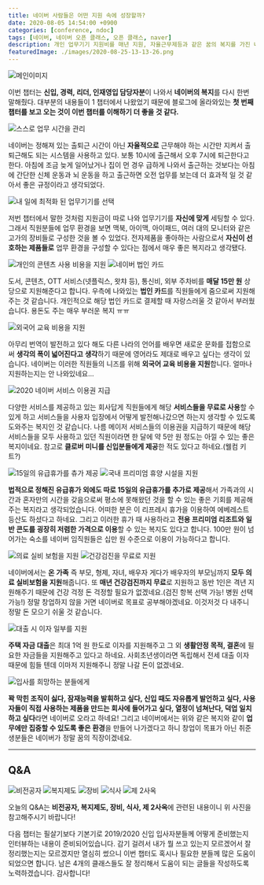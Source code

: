 ```yaml
---
title: 네이버 사람들은 어떤 지원 속에 성장할까?
date: 2020-08-05 14:54:00 +0900
categories: [conference, ndoc]
tags: [네이버, 네이버 오픈 클래스, 오픈 클래스, naver]
description: 개인 업무기기 지원비를 매년 지원, 자율근무제등과 같은 꿈의 복지를 가진 네이버... 멋있다!
featuredImage: ./images/2020-08-25-13-13-26.png
---
```


![메인이미지](./images/2020-08-25-13-13-26.png)

이번 챕터는 **신입, 경력, 리더, 인재영입 담당자분**이 나와서 **네이버의 복지**를 다시 한번 말해줬다. 대부분의 내용들이 1 챕터에서 나왔었기 때문에 블로그에 올라와있는 **첫 번째 챕터를 보고 오는 것이 이번 챕터를 이해하기 더 좋을 것 같다.**

![스스로 업무 시간을 관리](./images/2020-08-25-13-13-43.png)

네이버는 정해져 있는 출퇴근 시간이 아닌 **자율적으로** 근무해야 하는 시간만 지켜서 출퇴근해도 되는 시스템을 사용하고 있다. 보통 10시에 출근해서 오후 7시에 퇴근한다고 한다. 아침에 조금 늦게 일어났거나 집이 먼 경우 급하게 나와서 출근하는 것보다는 아침에 간단한 신체 운동과 뇌 운동을 하고 출근하면 오전 업무를 보는데 더 효과적 일 것 같아서 좋은 규정이라고 생각되었다.

![내 일에 최적화 된 업무기기를 선택](./images/2020-08-25-13-13-56.png)

저번 챕터에서 말한 것처럼 지원금이 따로 나와 업무기기를 **자신에 맞게** 세팅할 수 있다. 그래서 직원분들에 업무 환경을 보면 맥북, 아이맥, 아이패드, 여러 대의 모니터와 같은 고가의 장비들로 구성한 것을 볼 수 있었다. 전자제품을 좋아하는 사람으로서 **자신이 선호하는 제품들로** 업무 환경을 구성할 수 있다는 점에서 매우 좋은 복지라고 생각됐다.

![개인의 콘텐츠 사용 비용을 지원](./images/2020-08-25-13-14-12.png) ![네이버 법인 카드](./images/2020-08-25-13-14-27.png)

도서, 콘텐츠, OTT 서비스(넷플릭스, 왓챠 등), 통신비, 외부 주차비를 **매달 15만 원** 상당으로 지원해준다고 합니다. 우측에 나와있는 **법인 카드**를 직원들에게 줌으로써 지원해주는 것 같습니다. 개인적으로 해당 법인 카드로 결제할 때 자랑스러울 것 같아서 부러웠습니다. 용돈도 주는 매우 부러운 복지 ㅠㅠ

![외국어 교육 비용을 지원](./images/2020-08-25-13-14-38.png)

아무리 번역이 발전하고 있다 해도 다른 나라의 언어를 배우면 새로운 문화를 접함으로써 **생각의 폭이 넓어진다고** **생각**하기 때문에 영어라도 제대로 배우고 싶다는 생각이 있습니다. 네이버는 이러한 직원들의 니즈를 위해 **외국어 교육 비용을 지원**합니다. 얼마나 지원하는지는 안 나와있네요...

![2020 네이버 서비스 이용권 지급](./images/2020-08-25-13-14-53.png)

다양한 서비스를 제공하고 있는 회사답게 직원들에게 해당 **서비스들을 무료로 사용**할 수 있게 하고 서비스들을 사용자 입장에서 어떻게 발전해나갔으면 하는지 생각할 수 있도록 도와주는 복지인 것 같습니다. 나름 메이저 서비스들의 이용권을 지급하기 때문에 해당 서비스들을 모두 사용하고 있던 직원이라면 한 달에 약 5만 원 정도는 아낄 수 있는 좋은 복지이네요. 참고로 **클로버 미니를 신입분들에게 제공**한 적도 있다고 하네요.(웰컴 키트?)

![15일의 유급휴가를 츄가 제공](./images/2020-08-25-13-15-13.png) ![국내 프리미엄 휴양 시설을 지원](./images/2020-08-25-13-15-25.png)

**법적으로 정해진 유급휴가 외에도 따로 15일의 유급휴가를 추가로 제공**해서 가족과의 시간과 혼자만의 시간을 갖음으로써 평소에 못해왔던 것을 할 수 있는 좋은 기회를 제공해주는 복지라고 생각되었습니다. 어떠한 분은 이 리프레시 휴가을 이용하여 에베레스트 등산도 하셨다고 하네요. 그리고 이러한 휴가 때 사용하라고 **전용 프리미엄 리조트와 일반 콘도를 굉장히 저렴한 가격으로 이용**할 수 있는 복지도 있다고 합니다. 100만 원이 넘어가는 숙소를 네이버 임직원들은 십만 원 수준으로 이용이 가능하다고 합니다.

![의료 실비 보험을 지원](./images/2020-08-25-13-15-38.png) ![건강검진을 무료로 지원](./images/2020-08-25-13-15-47.png)

네이버에서는 **온 가족** 즉 부모, 형제, 자녀, 배우자 게다가 배우자의 부모님까지 **모두 의료 실비보험을 지원**해줍니다. 또 **매년 건강검진까지 무료**로 지원하고 동반 1인은 격년 지원해주기 때문에 건강 걱정 돈 걱정할 필요가 없겠네요.(검진 항복 선택 가능! 병원 선택 가능!) 정말 창업하지 않을 거면 네이버로 목표로 공부해야겠네요. 이것저것 다 내주니 정말 돈 모으기 쉬울 것 같습니다.

![대출 시 이자 일부를 지원](./images/2020-08-25-13-16-00.png)

**주택 자금 대출**은 최대 1억 원 한도로 이자를 지원해주고 그 외 **생활안정 목적, 결혼**에 필요한 자금들을 지원해주고 있다고 하네요. 사회초년생이라면 독립해서 전세 대출 이자 때문에 힘들 텐데 이마저 지원해주니 정말 나갈 돈이 없겠네요.

![입사를 희망하는 분들에게](./images/2020-08-25-13-16-19.png)

**꽉 막힌 조직이 싫다, 잠재능력을 발휘하고 싶다, 신입 때도 자유롭게 발언하고 싶다, 사용자들이 직접 사용하는 제품을 만드는 회사에 들어가고 싶다, 열정이 넘쳐난다, 덕업 일치하고 싶다**라면 네이버로 오라고 하네요! 그리고 네이버에서는 위와 같은 복지와 같이 **업무에만 집중할 수 있도록 좋은 환경**을 만들어 나가겠다고 하니 창업이 목표가 아닌 취준생분들은 네이버가 정말 꿈의 직장이겠네요.

---

## Q&A

![비전공자](./images/2020-08-25-13-37-45.png) ![복지제도](./images/2020-08-25-13-38-48.png) ![장비](./images/2020-08-25-13-39-02.png) ![식사](./images/2020-08-25-13-39-13.png) ![제 2사옥](./images/2020-08-25-13-39-29.png)

오늘의 Q&A는 **비전공자, 복지제도, 장비, 식사, 제 2사옥**에 관련된 내용이니 위 사진을 참고해주시기 바랍니다!

다음 챕터는 필살기보다 기본기로 2019/2020 신입 입사자분들께 어떻게 준비했는지 인터뷰하는 내용이 준비되어있습니다. 감기 걸려서 내가 뭘 쓰고 있는지 모르겠어서 잘 정리했는지는 모르겠지만 열심히 썼으니 이번 챕터도 혹시나 필요한 분들께 많은 도움이 되었으면 합니다. 남은 4개의 클래스들도 잘 정리해서 도움이 되는 글들을 작성하도록 노력하겠습니다. 감사합니다!
